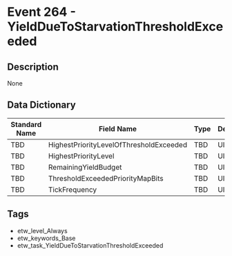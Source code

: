 # Event 264 - YieldDueToStarvationThresholdExceeded

## Description
None

## Data Dictionary
|Standard Name|Field Name|Type|Description|Sample Value|
|---|---|---|---|---|
|TBD|HighestPriorityLevelOfThresholdExceeded|TBD|UInt64|None|None|
|TBD|HighestPriorityLevel|TBD|UInt64|None|None|
|TBD|RemainingYieldBudget|TBD|UInt64|None|None|
|TBD|ThresholdExceededPriorityMapBits|TBD|UInt32|None|None|
|TBD|TickFrequency|TBD|UInt64|None|None|

## Tags
* etw_level_Always
* etw_keywords_Base
* etw_task_YieldDueToStarvationThresholdExceeded